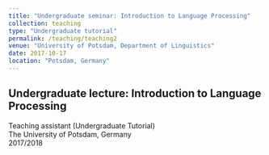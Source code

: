 ```yaml
---
title: "Undergraduate seminar: Introduction to Language Processing"
collection: teaching
type: "Undergraduate tutorial"
permalink: /teaching/teaching2
venue: "University of Potsdam, Department of Linguistics"
date: 2017-10-17
location: "Potsdam, Germany"
---
```

## Undergraduate lecture: Introduction to Language Processing
Teaching assistant (Undergraduate Tutorial)  
The University of Potsdam, Germany  
2017/2018
